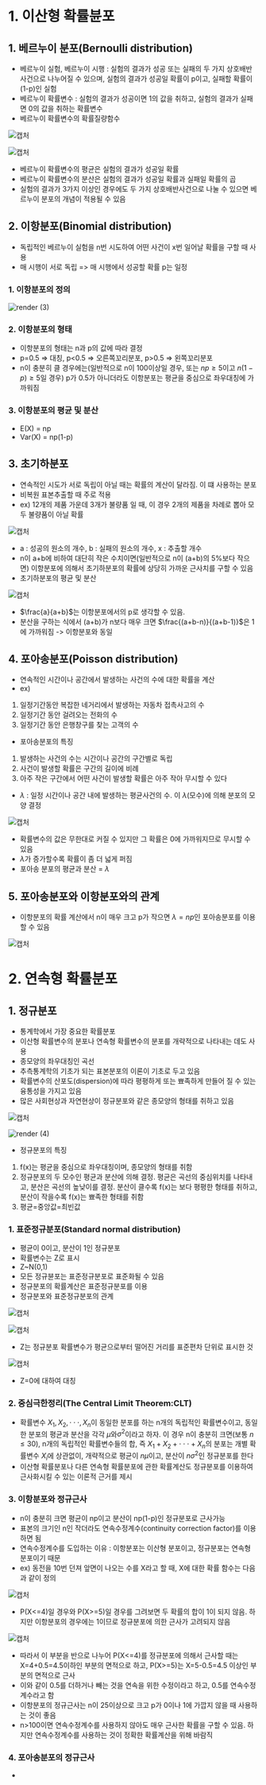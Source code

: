 # 1. 이산형 확률뷴포

## 1. 베르누이 분포(Bernoulli distribution)
- 베르누이 실험, 베르누이 시행 : 실험의 결과가 성공 또는 실패의 두 가지 상호배반사건으로 나누어질 수 있으며, 실험의 결과가 성공일 확률이 p이고, 실패할 확률이 (1-p)인 실험
- 베르누이 확률변수 : 실험의 결과가 성공이면 1의 값을 취하고, 실험의 결과가 실패면 0의 값을 취하는 확률변수
- 베르누이 확률변수의 확률질량함수

![캡처](https://user-images.githubusercontent.com/80622859/181464021-033664d1-5e3e-4db6-a3fd-94d8555a8f9d.PNG)

![캡처](https://user-images.githubusercontent.com/80622859/181464057-327a8738-6fb0-4a19-919f-694566ac5496.PNG)

- 베르누이 확률변수의 평균은 실험의 결과가 성공일 확률
- 베르누이 확률변수의 분산은 실험의 결과가 성공일 확률과 실패일 확률의 곱
- 실험의 결과가 3가지 이상인 경우에도 두 가지 상호배반사건으로 나눌 수 있으면 베르누이 분포의 개념이 적용될 수 있음

## 2. 이항분포(Binomial distribution)
- 독립적인 베르누이 실험을 n번 시도하여 어떤 사건이 x번 일어날 확률을 구할 때 사용
- 매 시행이 서로 독립 => 매 시행에서 성공할 확률 p는 일정

### 1. 이항분포의 정의

![render (3)](https://user-images.githubusercontent.com/80622859/181465202-993b91f2-700a-47fb-8544-2c8bb21b8f8a.png)

### 2. 이항분포의 형태
- 이항분포의 형태는 n과 p의 값에 따라 결정
- p=0.5 => 대칭, p<0.5 => 오른쪽꼬리분포, p>0.5 => 왼쪽꼬리분포
- n이 충분히 클 경우에는(일반적으로 n이 100이상일 경우, 또는 $np\geq5$이고 $n(1-p)\geq5$일 경우) p가 0.5가 아니더라도 이항분포는 평균을 중심으로 좌우대칭에 가까워짐

### 3. 이항분포의 평균 및 분산
- E(X) = np
- Var(X) = np(1-p)

## 3. 초기하분포
- 연속적인 시도가 서로 독립이 아닐 때는 확률의 계산이 달라짐. 이 떄 사용하는 분포
- 비복원 표본추출할 때 주로 적용
- ex) 12개의 제품 가운데 3개가 불량품 일 때, 이 경우 2개의 제품을 차례로 뽑아 모두 불량품이 아닐 확률

![캡처](https://user-images.githubusercontent.com/80622859/181468285-96894bbf-cad5-4f98-9d31-ac9f23ed99a2.PNG)

- a : 성공의 원소의 개수, b : 실패의 원소의 개수, x : 추출할 개수
- n이 a+b에 비하여 대단히 작은 수치이면(일반적으로 n이 (a+b)의 5%보다 작으면) 이항분포에 의해서 초기하분포의 확률에 상당히 가까운 근사치를 구할 수 있음
- 초기하분포의 평균 및 분산

![캡처](https://user-images.githubusercontent.com/80622859/181469007-0a364a6a-6923-45e5-8f24-28d40f6e8d17.PNG)

- $\frac{a}{a+b}$는 이항분포에서의 p로 생각할 수 있음.
- 분산을 구하는 식에서 (a+b)가 n보다 매우 크면 $\frac{(a+b-n)}{(a+b-1)}$은 1에 가까워짐 -> 이항분포와 동일

## 4. 포아송분포(Poisson distribution)
- 연속적인 시간이나 공간에서 발생하는 사건의 수에 대한 확률을 계산
- ex)
1. 일정기간동안 복잡한 네거리에서 발생하는 자동차 접촉사고의 수
2. 일정기간 동안 걸려오는 전화의 수
3. 일정기간 동안 은행창구를 찾는 고객의 수
- 포아송분포의 특징
1) 발생하는 사건의 수는 시간이나 공간의 구간별로 독립
2) 사건이 발생할 확률은 구간의 길이에 비례
3) 아주 작은 구간에서 어떤 사건이 발생할 확률은 아주 작아 무시할 수 있다
- $\lambda$ : 일정 시간이나 공간 내에 발생하는 평균사건의 수. 이 $\lambda$(모수)에 의해 분포의 모양 결정

![캡처](https://user-images.githubusercontent.com/80622859/181469945-986bd4d5-3874-4e08-9b91-d7dc335f994a.PNG)

- 확률변수의 값은 무한대로 커질 수 있지만 그 확률은 0에 가까워지므로 무시할 수 있음
- $\lambda$가 증가할수록 확률이 좀 더 넓게 퍼짐
- 포아송 분포의 평균과 분산 = $\lambda$

## 5. 포아송분포와 이항분포와의 관계
- 이항분포의 확률 계산에서 n이 매우 크고 p가 작으면 $\lambda=np$인 포아송분포를 이용할 수 있음

![캡처](https://user-images.githubusercontent.com/80622859/181470438-373809e8-a320-4ce3-9781-12930748e881.PNG)

# 2. 연속형 확률분포

## 1. 정규분포
- 통계학에서 가장 중요한 확률분포
- 이산형 확률변수의 분포나 연속형 확률변수의 분포를 개략적으로 나타내는 데도 사용
- 종모양의 좌우대칭인 곡선
- 추측통계학의 기초가 되는 표본분포의 이론이 기초로 두고 있음
- 확률변수의 산포도(dispersion)에 따라 평평하게 또는 뾰족하게 만들어 질 수 있는 융통성을 가지고 있음
- 많은 사회현상과 자연현상이 정규분포와 같은 종모양의 형태를 취하고 있음

![캡처](https://user-images.githubusercontent.com/80622859/181471498-375b2d5e-ee6a-4041-a32c-e4a0577c7cfa.PNG)

![render (4)](https://user-images.githubusercontent.com/80622859/181472098-102a67bf-e68b-40f3-b2d1-3ff69a538a84.png)

- 정규분포의 특징
1. f(x)는 평균을 중심으로 좌우대칭이며, 종모양의 형태를 취함
2. 정규분포의 두 모수인 평균과 분산에 의해 결정. 평균은 곡선의 중심위치를 나타내고, 분산은 곡선의 높낮이를 결정. 분산이 클수록 f(x)는 보다 평평한 형태를 취하고, 분산이 작을수록 f(x)는 뾰족한 형태를 취함
3. 평균=중앙값=최빈값

### 1. 표준정규분포(Standard normal distribution)
- 평균이 0이고, 분산이 1인 정규분포
- 확률변수는 Z로 표시
- Z~N(0,1)
- 모든 정규뷴포는 표준정규분포로 표준화될 수 있음
- 정규분포의 확률계산은 표준정규분포를 이용
- 정규분포와 표준정규분포의 관계

![캡처](https://user-images.githubusercontent.com/80622859/181472745-33e0eb0e-a301-407f-a793-8aee285c27fb.PNG)

![캡처](https://user-images.githubusercontent.com/80622859/181472842-2f604e8f-0e16-450f-ae48-b952f126a897.PNG)

- Z는 정규분포 확률변수가 평균으로부터 떨어진 거리를 표준편차 단위로 표시한 것

![캡처](https://user-images.githubusercontent.com/80622859/181472992-dea7e1a2-230d-4f57-8163-902fe1bd902a.PNG)

- Z=0에 대하여 대칭

### 2. 중심극한정리(The Central Limit Theorem:CLT)
- 확률변수 $X_1,X_2,\cdot\cdot\cdot,X_n$이 동일한 분포를 하는 n개의 독립적인 확률변수이고, 동일한 분포의 평균과 분산을 각각 $\mu$와$\sigma^2$이라고 하자. 이 경우 n이 충분히 크면(보통 $n\leq30$), n개의 독립적인 확률변수들의 합, 즉 $X_1+X_2+\cdot\cdot\cdot+X_n$의 분포는 개별 확률변수 $X_i$에 상관없이, 개략적으로 평균이 $n\mu$이고, 분산이 $n\sigma^2$인 정규분포를 한다
- 이산형 확률분포나 다른 연속형 확률분포에 관한 확률계산도 정규분포를 이용하여 근사화시킬 수 있는 이론적 근거를 제시

### 3. 이항분포와 정규근사
- n이 충분히 크면 평균이 np이고 분산이 np(1-p)인 정규분포로 근사가능
- 표본의 크기인 n인 작더라도 연속수정계수(continuity correction factor)를 이용하면 됨
- 연속수정계수를 도입하는 이유 : 이항분포는 이산형 분포이고, 정규분포는 연속형 분포이기 때문
- ex) 동전을 10번 던져 앞면이 나오는 수를 X라고 할 때, X에 대한 확률 함수는 다음과 같이 정의

![캡처](https://user-images.githubusercontent.com/80622859/181475877-09d83eb1-2ca0-491d-9a40-6e2c10698870.PNG)

- P(X<=4)일 경우와 P(X>=5)일 경우를 그려보면 두 확률의 합이 1이 되지 않음. 하지만 이항분포의 경우에는 1이므로 정규분포에 의한 근사가 고려되지 않음

![캡처](https://user-images.githubusercontent.com/80622859/181485661-c9eb4304-18b1-4432-8bd7-f2d1210b9499.PNG)

- 따라서 이 부분을 반으로 나누어 P(X<=4)를 정규분포에 의해서 근사할 때는 X=4+0.5=4.5이하인 부분의 면적으로 하고, P(X>=5)는 X=5-0.5=4.5 이상인 부분의 면적으로 근사
- 이와 같이 0.5를 더하거나 빼는 것을 연속을 위한 수정이라고 하고, 0.5를 연속수정계수라고 함
- 이항분포의 정규근사는 n이 25이상으로 크고 p가 0이나 1에 가깝지 않을 때 사용하는 것이 좋음
- n>100이면 연속수정계수를 사용하지 않아도 매우 근사한 확률을 구할 수 있음. 하지만 연속수정계수를 사용하는 것이 정확한 확률계산을 위해 바람직

### 4. 포아송분포의 정규근사
- 

